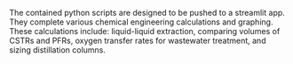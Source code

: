 The contained python scripts are designed to be pushed to a streamlit app. They complete various chemical engineering calculations and graphing. These calculations include:  liquid-liquid extraction, comparing volumes of CSTRs and PFRs, oxygen transfer rates for wastewater treatment, and sizing distillation columns.
